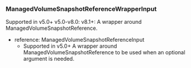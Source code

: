 ### ManagedVolumeSnapshotReferenceWrapperInput
Supported in v5.0+
  v5.0-v8.0: 
  v8.1+: A wrapper around ManagedVolumeSnapshotReference.

- reference: ManagedVolumeSnapshotReferenceInput
  - Supported in v5.0+
      A wrapper around ManagedVolumeSnapshotReference to be used when an optional argument is needed.
